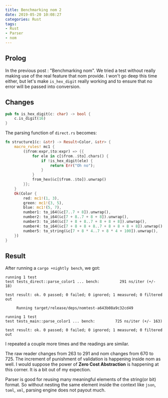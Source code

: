 ```yaml
---
title: Benchmarking nom 2
date: 2019-05-20 10:08:27
categories: Rust
tags:
- Rust
- Parser
- nom
---
```


## Prolog

In the previous post : "Benchmarking nom". We tried a test without really making use of the real feature that nom provide. I won't go deep this time either, but let's make `is_hex_digit` really working and to ensure that no error will be passed into conversion.

## Changes

```Rust
pub fn is_hex_digit(c: char) -> bool {
    c.is_digit(16)
}
```

The parsing function of `direct.rs` becomes:

```Rust
fn structure1(c: &str) -> Result<Color, &str> {
    macro_rules! mc1 {
        ($from:expr,$to:expr) => {{
            for ele in c[$from..$to].chars() {
                if !is_hex_digit(ele) {
                    return Err("Oh no");
                }
            }
            from_hex(&c[$from..$to]).unwrap()
        }};
    }
    Ok(Color {
        red: mc1!(1, 3),
        green: mc1!(3, 5),
        blue: mc1!(5, 7),
        number1: to_i64(&c[7..7 + 8]).unwrap(),
        number2: to_i64(&c[7 + 8..7 + 8 + 8]).unwrap(),
        number3: to_i64(&c[7 + 8 + 8..7 + 8 + 8 + 8]).unwrap(),
        number4: to_i64(&c[7 + 8 + 8 + 8..7 + 8 + 8 + 8 + 8]).unwrap(),
        number5: to_string(&c[7 + 8 * 4..7 + 8 * 4 + 100]).unwrap(),
    })
}
```

## Result

After running a `cargo +nightly bench`, we got:

```
running 1 test
test tests_direct::parse_color1 ... bench:         291 ns/iter (+/- 18)

test result: ok. 0 passed; 0 failed; 0 ignored; 1 measured; 0 filtered out

     Running target/release/deps/nomtest-a643b08a9c32cd49

running 1 test
test tests_main::parse_color1 ... bench:         725 ns/iter (+/- 163)

test result: ok. 0 passed; 0 failed; 0 ignored; 1 measured; 0 filtered out

```

I repeated a couple more times and the readings are similar.

The raw reader changes from 263 to 291 and nom changes from 670 to 725. The increment of punishment of validation is happening inside nom as well. I would suppose the power of **Zero Cost Abstraction** is happening at this corner. It is a bit out of my expection.

Parser is good for reusing many meaningful elements of the string(or bit) format. So without nesting the same element inside the context like `json`, `toml`, `xml`, parsing engine does not payout much.